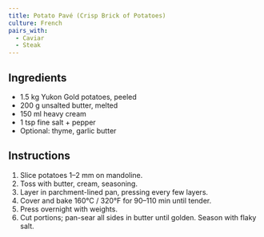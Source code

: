 ```yaml
---
title: Potato Pavé (Crisp Brick of Potatoes)
culture: French
pairs_with:
  - Caviar
  - Steak
---
```


## Ingredients
- 1.5 kg Yukon Gold potatoes, peeled
- 200 g unsalted butter, melted
- 150 ml heavy cream
- 1 tsp fine salt + pepper
- Optional: thyme, garlic butter

## Instructions
1. Slice potatoes 1–2 mm on mandoline.
2. Toss with butter, cream, seasoning.
3. Layer in parchment-lined pan, pressing every few layers.
4. Cover and bake 160°C / 320°F for 90–110 min until tender.
5. Press overnight with weights.
6. Cut portions; pan-sear all sides in butter until golden. Season with flaky salt.
